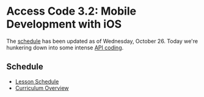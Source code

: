 # Access Code 3.2: Mobile Development with iOS

The [schedule](/schedule.md) has been updated as of Wednesday, October 26.
Today we're hunkering down into some intense [API coding](/lessons/unit3/urlsession/exercises.md).

## Schedule

* [Lesson Schedule](/schedule.md)
* [Curriculum Overview](/curriculum_overview.pdf)

